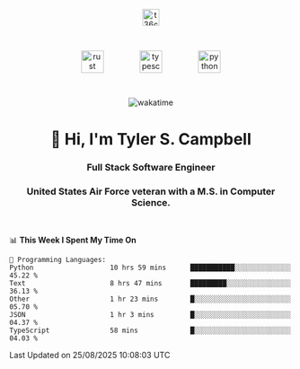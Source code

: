 <p align="center">
<a href="https://www.linkedin.com/in/t36campbell" target="blank"><img align="center" src="https://ik.imagekit.io/t36campbell/Portfolio/linkedin.png.original_m8bbGgPh6.png" alt="t36campbell" height="30" width="30" /></a>
</p>
<p align="center">
    <img src="https://rustacean.net/assets/rustacean-orig-noshadow.svg" alt="rust" width="40" height="40" style="margin: 6%;" />
    <img src="https://cdn.worldvectorlogo.com/logos/typescript.svg" alt="typescript" width="40" height="40" style="margin: 6%;" />
    <img src="https://cdn.worldvectorlogo.com/logos/python-5.svg" alt="python" width="40" height="40" style="margin: 6%;" />
</p>
<div align="center">
  
  ![wakatime](https://wakatime.com/badge/user/738aac7f-8868-4bc3-a1df-4c36703ee4b6.svg)
  
</div>

<h1 align="center">👋 Hi, I'm Tyler S. Campbell</h1>
<h3 align="center">Full Stack Software Engineer</h3>
<h3 align="center">United States Air Force veteran with a M.S. in Computer Science.</h3>
<br>

<!--START_SECTION:waka-->
📊 **This Week I Spent My Time On** 

```text
💬 Programming Languages: 
Python                   10 hrs 59 mins      ███████████░░░░░░░░░░░░░░   45.22 % 
Text                     8 hrs 47 mins       █████████░░░░░░░░░░░░░░░░   36.13 % 
Other                    1 hr 23 mins        █░░░░░░░░░░░░░░░░░░░░░░░░   05.70 % 
JSON                     1 hr 3 mins         █░░░░░░░░░░░░░░░░░░░░░░░░   04.37 % 
TypeScript               58 mins             █░░░░░░░░░░░░░░░░░░░░░░░░   04.03 % 
```


 Last Updated on 25/08/2025 10:08:03 UTC
<!--END_SECTION:waka-->
